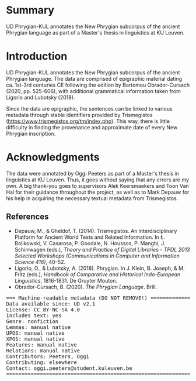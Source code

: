 # Summary

UD Phrygian-KUL annotates the New Phrygian subcorpus of the ancient Phrygian language as part of a Master's thesis in linguistics at KU Leuven.

# Introduction

UD Phrygian-KUL annotates the New Phrygian subcorpus of the ancient Phrygian language. The data are comprised of epigraphic material dating ca. 1st-3rd centuries CE following the edition by Bartomeu Obrador-Cursach (2020, pp. 525-606), with additional grammatical information taken from Ligorio and Lubotsky (2018).

Since the data are epigraphic, the sentences can be linked to various metadata through stable identifiers provided by Trismegistos (https://www.trismegistos.org/tm/index.php). This way, there is little difficulty in finding the provenance and approximate date of every New Phrygian inscription.

# Acknowledgments

The data were annotated by Oggi Peeters as part of a Master's thesis in linguistics at KU Leuven. Thus, it goes without saying that any errors are my own. A big thank-you goes to supervisors Alek Keersmaekers and Toon Van Hal for their guidance throughout the project, as well as to Mark Depauw for his help in acquiring the necessary textual metadata from Trismegistos.

## References

* Depauw, M., & Gheldof, T. (2014). Trismegistos. An interdisciplinary Platform for Ancient World Texts and Related Information. In Ł. Bolikowski, V. Casarosa, P. Goodale, N. Houssos, P. Manghi, J. Schirrwagen (eds.), *Theory and Practice of Digital Libraries - TPDL 2013 Selected Workshops (Communications in Computer and Information Science 416)*, 40–52.
* Ligorio, O., & Lubotsky, A. (2018). Phrygian. In J. Klein, B. Joseph, & M. Fritz (eds.), *Handbook of Comparative and Historical Indo-European Linguistics*, 1816-1831. De Gruyter Mouton.
* Obrador-Cursach, B. (2020). *The Phrygian Language*. Brill.

<pre>
=== Machine-readable metadata (DO NOT REMOVE!) ================================
Data available since: UD v2.1
License: CC BY-NC-SA 4.0
Includes text: yes
Genre: nonfiction
Lemmas: manual native
UPOS: manual native
XPOS: manual native
Features: manual native
Relations: manual native
Contributors: Peeters, Oggi
Contributing: elsewhere
Contact: oggi.peeters@student.kuleuven.be
===============================================================================
</pre>

